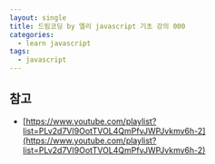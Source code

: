 ```yaml
---
layout: single
title: 드림코딩 by 엘리 javascript 기초 강의 000
categories: 
  - learn javascript
tags:
  - javascript
---
```


##

## 참고 
- [https://www.youtube.com/playlist?list=PLv2d7VI9OotTVOL4QmPfvJWPJvkmv6h-2](https://www.youtube.com/playlist?list=PLv2d7VI9OotTVOL4QmPfvJWPJvkmv6h-2)